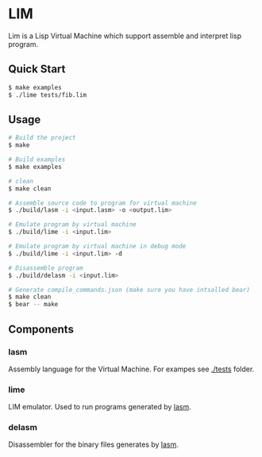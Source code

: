 # LIM

Lim is a Lisp Virtual Machine which support assemble and interpret lisp program.

## Quick Start

```sh
$ make examples
$ ./lime tests/fib.lim
```

## Usage

```sh
# Build the project
$ make

# Build examples
$ make examples

# clean
$ make clean

# Assemble source code to program for virtual machine
$ ./build/lasm -i <input.lasm> -o <output.lim>

# Emulate program by virtual machine
$ ./build/lime -i <input.lim>

# Emulate program by virtual machine in debug mode
$ ./build/lime -i <input.lim> -d

# Disassemble program
$ ./build/delasm -i <input.lim>

# Generate compile_commands.json (make sure you have intsalled bear)
$ make clean
$ bear -- make
```

## Components

### lasm

Assembly language for the Virtual Machine. For exampes see [./tests](./tests/) folder.

### lime

LIM emulator. Used to run programs generated by [lasm](#lasm).

### delasm

Disassembler for the binary files generates by [lasm](#lasm).
